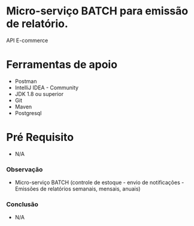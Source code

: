 <h1> Micro-serviço BATCH para emissão de relatório. </h1>
API E-commerce

<h1>Ferramentas de apoio</h1>
<ul>
  <li>Postman</li>
  <li>IntelliJ IDEA - Community</li>
  <li>JDK 1.8 ou superior</li>
  <li>Git</li>
  <li>Maven</li>
  <li>Postgresql</li>
</ul>

<h1>Pré Requisito</h1>
<ul>
  <li>N/A</li> 
</ul>

<h3>Observação</h3>
<ul>
  <li>Micro-serviço BATCH (controle de estoque - envio de notificações - Emissões de relatórios semanais, mensais, anuais)</li>
</ul>  

<h3>Conclusão</h3>
<ul>
  <li>N/A</li>
</ul> 

